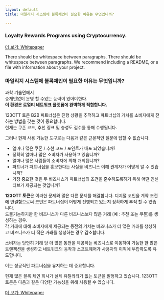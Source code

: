 ```yaml
---
layout: default
title: 마일리지 시스템에 블록체인이 필요한 이유는 무엇입니까?

---
```



### Loyalty Rewards Programs using Cryptocurrency.  
[더 보기: Whitepaper](./whitepaper.md)

There should be whitespace between paragraphs.
There should be whitespace between paragraphs. We recommend including a README, or a file with information about your project.

### 마일리지 시스템에 블록체인이 필요한 이유는 무엇입니까?

과학 기술면에서  
중개인없이 운영 할 수있는 능력이 있어야한다.     
**이 환경은 로열티 네트워크 플랫폼에 완벽하게 적합합니다.**  

123OTT 토큰
B2B 파트너십은 진행 상황을 추적하고 파트너십의 가치를 소비자에게 전하는 방법을 갖는 것이 중요합니다.   
현재는 쿠폰 코드, 추천 링크 및 충성도 점수를 통해 수행됩니다.

그러나 
현재 사용 가능한 도구로는 다음과 같은 근본적인 질문에 답할 수 없습니다.  

- 얼마나 많은 쿠폰 / 추천 코드 / 포인트가 배포 되었습니까?   
- 정확히 얼마나 많은 소비자가 사용하고 있습니까?   
- 얼마나 많은 사람들이 소비자에 의해 개최됩니까?   
- 파트너가 파트너십을 홍보한다는 사실을 비즈니스 이해 관계자가 어떻게 알 수 있습니까?   
- 가장 중요한 것은 두 비즈니스가 파트너십의 조건을 준수하도록하기 위해 어떤 인센티브가 제공되는 것입니까?  


**123OTT 토큰**은 이러한 문제와 많은 다른 문제를 해결합니다. 
디지털 코인을 계약 조건에 연결함으로써 코인은 파트너십이 어떻게 진행되고 있는지 정확하게 추적 할 수 있습니다.   
드물기는하지만 한 비즈니스가 다른 비즈니스보다 많은 거래 (예 : 추천 또는 쿠폰)를 생성하는 경우.   
각 거래에 대해 소비자에게 제공되는 동전의 가치는 비즈니스가 더 많은 거래를 생성하고 비즈니스가 더 적은 거래를 생성하는 경우 감소합니다.  

소비자는 당연히 거래 당 더 많은 동전을 제공하는 비즈니스로 이동하여 가능한 한 많은 트랜잭션을 생성하고 네트워크의 동작과 소프트웨어가 사용자의 이익에 부합하도록 유도합니다.  


이는 성공적인 파트너십을 유지하는 데 중요합니다.

현재 많은 블록 체인 회사가 실제 유틸리티가 없는 토큰을 발행하고 있습니다. 
123OTT 토큰은 다음과 같은 다양한 가능성을 위해 사용될 수 있습니다.  

[더 보기: Whitepaper](./whitepaper.md)
